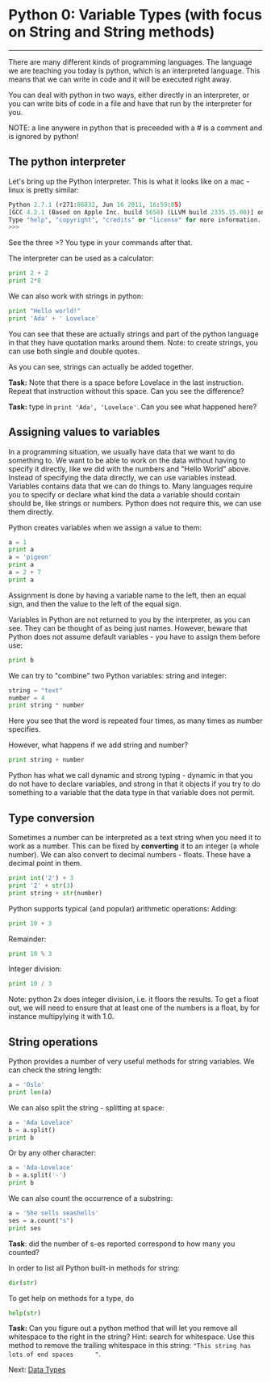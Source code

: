 # Python 0: Variable Types (with focus on String and String methods)

* * * * *

There are many different kinds of programming languages. The language we are teaching you today is python, which is an interpreted language. This means that we can write in code and it will be executed right away. 

You can deal with python in two ways, either directly in an interpreter, or you can write bits of code in a file and have that run by the interpreter for you. 

NOTE: a line anywere in python that is preceeded with a # is a comment and is ignored by python!

## The python interpreter

Let's bring up the Python interpreter. This is what it looks like on a mac - linux is pretty similar:
```python
Python 2.7.1 (r271:86832, Jun 16 2011, 16:59:05) 
[GCC 4.2.1 (Based on Apple Inc. build 5658) (LLVM build 2335.15.00)] on darwin
Type "help", "copyright", "credits" or "license" for more information.
>>> 
```
See the three >? You type in your commands after that.

The interpreter can be used as a calculator:

```python
print 2 + 2
print 2*8
```

We can also work with strings in python:

```python
print "Hello world!"
print 'Ada' + ' Lovelace'
```
You can see that these are actually strings and part of the python language in that they have quotation marks around them. Note: to create strings, you can use both single and double quotes.

As you can see, strings can actually be added together.

**Task:** Note that there is a space before Lovelace in the last instruction. Repeat that instruction without this space. Can you see the difference? 

**Task:** type in `print 'Ada', 'Lovelace'`. Can you see what happened here?

## Assigning values to variables

In a programming situation, we usually have data that we want to do something to. We want to be able to work on the data without having to specify it directly, like we did with the numbers and "Hello World" above. Instead of specifying the data directly, we can use variables instead. Variables contains data that we can do things to. Many languages require you to specify or declare what kind the data a variable should contain should be, like strings or numbers. Python does not require this, we can use them directly.

Python creates variables when we assign a value to them:
```python
a = 1
print a
a = 'pigeon'
print a
a = 2 + 7 
print a
```

Assignment is done by having a variable name to the left, then an equal sign, and then the value to the left of the equal sign.

Variables in Python are not returned to you by the interpreter, as you can see. They can be thought of as being just names. However, beware that Python does not assume default variables - you have to assign them before use:
```python
print b
```

We can try to "combine" two Python variables: string and integer:

```python
string = "text"
number = 4
print string * number 
```

Here you see that the word is repeated four times, as many times as number specifies.

However, what happens if we add string and number?

```python
print string + number
```

Python has what we call dynamic and strong typing - dynamic in that you do not have to declare variables, and strong in that it objects if you try to do something to a variable that the data type in that variable does not permit.

## Type conversion

Sometimes a number can be interpreted as a text string when you need it to work as a number. This can be fixed by **converting** it to an integer (a whole number). We can also convert to decimal numbers - floats. These have a decimal point in them.

```python
print int('2') + 3
print '2' + str(3)
print string + str(number)
```

Python supports typical (and popular) arithmetic operations: 
Adding:
```python
print 10 + 3
```

Remainder:
```python
print 10 % 3
```

Integer division:
```python
print 10 / 3
```

Note: python 2x does integer division, i.e. it floors the results. To get a float out, we will need to ensure that at least one of the numbers is a float, by for instance multipylying it with 1.0.
 

## String operations

Python provides a number of very useful methods for string variables.
We can check the string length:

```python
a = 'Oslo'
print len(a)
```

We can also split the string - splitting at space:
```python
a = 'Ada Lovelace'
b = a.split()
print b
```

Or by any other character:
```python
a = 'Ada-Lovelace'
b = a.split('-')
print b
```

We can also count the occurrence of a substring:

```python
a = 'She sells seashells'
ses = a.count("s")
print ses
```

**Task**: did the number of s-es reported correspond to how many you counted?

In order to list all Python built-in methods for string:
```python
dir(str)
```

To get help on methods for a type, do

```python
help(str)
```

**Task:** Can you figure out a python method that will let you remove all whitespace to the right in the string? Hint: search for whitespace. Use this method to remove the trailing whitespace in this string: `"This string has lots of end spaces      "`.


Next: [Data Types](1_Data_Types.md)
